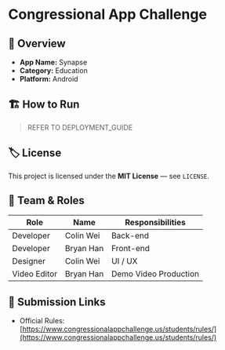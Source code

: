 # Congressional App Challenge 



## 🧭 Overview
- **App Name:** Synapse  
- **Category:** Education  
- **Platform:** Android

## 🏗️ How to Run
> REFER TO DEPLOYMENT_GUIDE

## 🏷️ License
This project is licensed under the **MIT License** — see `LICENSE`.

## 👥 Team & Roles
| Role | Name | Responsibilities |
|------|------|------------------|
| Developer | Colin Wei | Back-end |
| Developer | Bryan Han | Front-end |
| Designer | Colin Wei| UI / UX |
| Video Editor | Bryan Han | Demo Video Production |

## 📨 Submission Links
- Official Rules: [https://www.congressionalappchallenge.us/students/rules/](https://www.congressionalappchallenge.us/students/rules/)  
